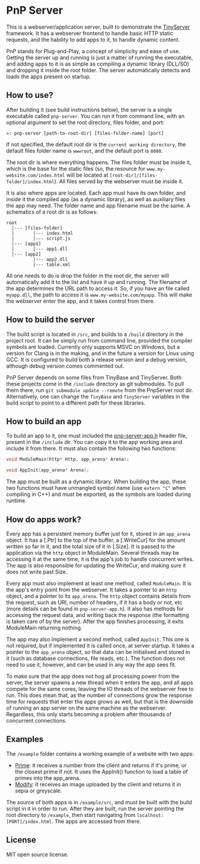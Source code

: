 # PnP Server

This is a webserver/application server, built to demonstrate the [TinyServer](https://github.com/robertofig85/TinyServer) framework. It has a webserver frontend to handle basic HTTP static requests, and the hability to add apps to it, to handle dynamic content.

PnP stands for Plug-and-Play, a concept of simplicity and ease of use. Getting the server up and running is just a matter of running the executable, and adding apps to it is as simple as compiling a dynamic library (DLL/SO) and dropping it inside the root folder. The server automatically detects and loads the apps present on startup.

## How to use?

After building it (see build instructions below), the server is a single executable called `pnp-server`. You can run it from command line, with an optional argument to set the root directory, files folder, and port:

```
>: pnp-server [path-to-root-dir] [files-folder-name] [port]
```

If not specified, the default root dir is the `current working directory`, the default files folder name is `wwwroot`, and the default port is `8080`.

The root dir is where everything happens. The files folder must be inside it, which is the base for the static files (so, the resource for `www.my-website.com/index.html` will be located at `[root-dir]/[files-folder]/index.html`). All files served by the webserver must be inside it.

It is also where apps are located. Each app must have its own folder, and inside it the compiled app (as a dynamic library), as well as auxiliary files the app may need. The folder name and app filename must be the same. A schematics of a root dir is as follows:

```
root
  |--- [files-folder]
  |       |--- index.html
  |       |--- script.js
  |--- [app1]
  |       |--- app1.dll
  |--- [app2]
          |--- app2.dll
          |--- table.xml
```

All one needs to do is drop the folder in the root dir, the server will automatically add it to the list and have it up and running. The filename of the app determines the URL path to access it. So, if you have an file called `myapp.dll`, the path to access it is `www.my-website.com/myapp`. This will make the webserver enter the app, and it takes control from there.

## How to build the server

The build script is located in `/src`, and builds to a `/build` directory in the project root. It can be simply run from command line, provided the compiler symbols are loaded. Currently only supports MSVC on Windows, but a version for Clang is in the making, and in the future a version for Linux using GCC. It is configured to build both a release version and a debug version, although debug version comes commented out.

PnP Server depends on some files from TinyBase and TinyServer. Both these projects come in the `/include` directory as git submodules. To pull them there, run `git submodule update --remote` from the PnpServer root dir. Alternatively, one can change the `TinyBase` and `TinyServer` variables in the build script to point to a different path for these libraries.

## How to build an app

To build an app to it, one must included the [pnp-server-app.h](src/pnp-server-app.h) header file, present in the `/include` dir. You can copy it to the app working area and include it from there. It must also contain the following two functions:

```c
void ModuleMain(http* Http, app_arena* Arena);

void AppInit(app_arena* Arena);
```

The app must be built as a dynamic library. When building the app, these two functions must have unmangled symbol name (use `extern "C"` when compiling in C++) and must be exported, as the symbols are loaded during runtime.

## How do apps work?

Every app has a persistent memory buffer just for it, stored in an `app_arena` object. It has a [.Ptr] to the top of the buffer, a [.WriteCur] for the amount written so far in it, and the total size of it in [.Size]. It is passed to the application via the `http` object in ModuleMain. Several threads may be accessing it at the same time, it is the app's job to handle concurrent writes. The app is also responsible for updating the WriteCur, and making sure it does not write past Size.

Every app must also implement at least one method, called `ModuleMain`. It is the app's entry point from the webserver. It takes a pointer to an `http` object, and a pointer to its `app_arena`. The `http` object contains details from the request, such as URI, number of headers, if it has a body or not, etc (more details can be found in `pnp-server-app.h`). It also has methods for accessing the request data, and writing back the response (the formatting is taken care of by the server). After the app finishes processing, it exits ModuleMain returning nothing.

The app may also implement a second method, called `AppInit`. This one is not required, but if implemented it is called once, at server startup. It takes a pointer to the `app_arena` object, so that data can be initialised and stored in it (such as database connections, file reads, etc.). The function does not need to use it, however, and can be used in any way the app sees fit.

To make sure that the app does not hog all processing power from the server, the server spawns a new thread when it enters the app, and all apps compete for the same cores, leaving the IO threads of the webserver free to run. This does mean that, as the number of connections grow the response time for requests that enter the apps grows as well, but that is the downside of running an app server on the same machine as the webserver. Regardless, this only starts becoming a problem after thousands of concurrent connections.

## Examples

The `/example` folder contains a working example of a website with two apps:

* [Prime](/example/src/prime.c):  it receives a number from the client and returns if it's prime, or the closest prime if not. It uses the AppInit() function to load a table of primes into the app_arena.
* [Modify](/example/src/modify.cpp): it receives an image uploaded by the client and returns it in sepia or greyscale.

The source of both apps is in `/example/src`, and must be built with the build script in it in order to run. After they are built, run the server pointing the root directory to `/example`, then start navigating from `localhost:[PORT]/index.html`. The apps are accessed from there.

## License

MIT open source license.